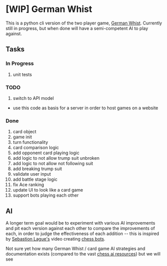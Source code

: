 # [WIP] German Whist
This is a python cli version of the two player game, [German Whist](https://en.wikipedia.org/wiki/German_whist). Currently still in progress, but when done will have a semi-competent AI to play against.

## Tasks
### In Progress
1. unit tests

### TODO
1. switch to API model
 - use this code as basis for a server in order to host games on a website

### Done
1. card object
1. game init
1. turn functionality
1. card comparison logic
1. add opponent card playing logic
 1. add logic to not allow trump suit unbroken
 1. add logic to not allow not following suit
1. add breaking trump suit
1. validate user input
1. add battle stage logic
1. fix Ace ranking
1. update UI to look like a card game
1. support bots playing each other

## AI
A longer term goal would be to experiment with various AI improvements and pit each version against each other to compare the improvements of each, in order to judge the effectiveness of each addition -- this is inspired by [Sebastion Lague's](https://github.com/seblague) video creating [chess bots](https://youtu.be/_vqlIPDR2TU?t=2743). 

Not sure yet how many German Whist / card game AI strategies and documentation exists (compared to the vast [chess ai resources](https://www.chessprogramming.org/Main_Page)) but we will see
